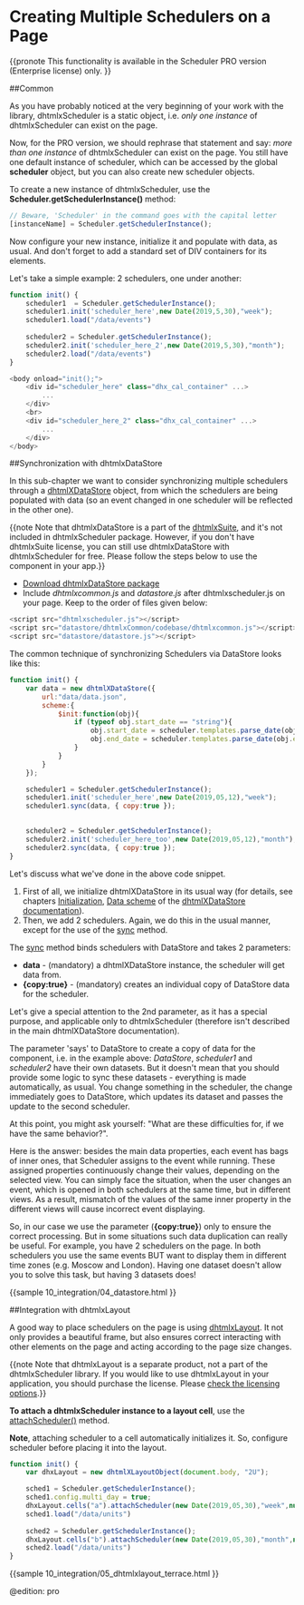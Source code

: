 Creating Multiple Schedulers on a Page 
==============

{{pronote
This functionality is available in the Scheduler PRO version (Enterprise license) only.
}}

##Common

As you have probably noticed at the very beginning of your work with the library, dhtmlxScheduler is a static object, i.e. _only one instance_ of dhtmlxScheduler can exist on the page.

Now, for the PRO version, we should rephrase that statement and say: _more than one instance_ of dhtmlxScheduler can exist on the page. You still have one default instance of scheduler, which can be accessed by the global **scheduler** object, but you can also create new scheduler objects.

To create a new instance of dhtmlxScheduler, use the **Scheduler.getSchedulerInstance()** method:

~~~js
// Beware, 'Scheduler' in the command goes with the capital letter
[instanceName] = Scheduler.getSchedulerInstance();
~~~

Now configure your new instance, initialize it and populate with data, as usual. And don't forget to add a standard set of DIV containers for its elements.

Let's take a simple example: 2 schedulers, one under another: 


~~~js
function init() {
    scheduler1  = Scheduler.getSchedulerInstance();
	scheduler1.init('scheduler_here',new Date(2019,5,30),"week");
	scheduler1.load("/data/events")
	
	scheduler2 = Scheduler.getSchedulerInstance();
	scheduler2.init('scheduler_here_2',new Date(2019,5,30),"month");
	scheduler2.load("/data/events")	
}

~~~


~~~js
<body onload="init();">
	<div id="scheduler_here" class="dhx_cal_container" ...>
		...
	</div>
	<br>
	<div id="scheduler_here_2" class="dhx_cal_container" ...>
		...
	</div>	
</body>

~~~

##Synchronization with dhtmlxDataStore

In this sub-chapter we want to consider synchronizing multiple schedulers through a [dhtmlXDataStore](https://docs.dhtmlx.com/datastore__index.html) object, from which the schedulers are being populated with data 
(so an event changed in one scheduler will be reflected in the other one).

{{note Note that dhtmlxDataStore is a part of the [dhtmlxSuite](https://dhtmlx.com/docs/products/dhtmlxSuite/), and it's not included in dhtmlxScheduler package. However, if you don't have dhtmlxSuite license, you can 
still use dhtmlxDataStore with dhtmlxScheduler for free. Please follow the steps below to use the component in your app.}}

- [Download dhtmlxDataStore package](https://files.dhtmlx.com/30d/33230caa09f4b5030ea5bfe374ef6d57/dhtmlxDataStore.zip)
- Include *dhtmlxcommon.js* and *datastore.js* after dhtmlxscheduler.js on your page. Keep to the order of files given below:

~~~js
<script src="dhtmlxscheduler.js"></script>
<script src="datastore/dhtmlxCommon/codebase/dhtmlxcommon.js"></script>
<script src="datastore/datastore.js"></script>
~~~

The common technique of synchronizing Schedulers via DataStore looks like this:

~~~js
function init() {
	var data = new dhtmlXDataStore({
		url:"data/data.json",
		scheme:{
			$init:function(obj){
				if (typeof obj.start_date == "string"){
					obj.start_date = scheduler.templates.parse_date(obj.start_date);
					obj.end_date = scheduler.templates.parse_date(obj.end_date);
				}
			}
		}
	});

    scheduler1 = Scheduler.getSchedulerInstance();
	scheduler1.init('scheduler_here',new Date(2019,05,12),"week");
	scheduler1.sync(data, { copy:true });
	

	scheduler2 = Scheduler.getSchedulerInstance();
	scheduler2.init('scheduler_here_too',new Date(2019,05,12),"month");
	scheduler2.sync(data, { copy:true });
}
~~~


Let's discuss what we've done in the above code snippet.


1.  First of all, we initialize dhtmlXDataStore in its usual way (for details, see chapters [Initialization](https://docs.dhtmlx.com/datastore__initialization.html),
[Data scheme](https://docs.dhtmlx.com/datastore__data_scheme.html) of the [dhtmlXDataStore documentation](https://docs.dhtmlx.com/datastore__index.html)).
2.  Then, we add 2 schedulers. Again, we do this in the usual manner, except for the use of the [sync](https://docs.dhtmlx.com/api__datastore_sync.html) method.

The [sync](https://docs.dhtmlx.com/api__datastore_sync.html) method binds schedulers with DataStore and takes 2 parameters:


+ **data** - (mandatory) a dhtmlXDataStore instance, the scheduler will get data from.
+ **{copy:true}** -  (mandatory) creates an individual copy of DataStore data for the scheduler.

Let's give a special attention to the 2nd parameter, as it has a special purpose, and applicable only  to dhtmlxScheduler (therefore isn't described in the main dhtmlXDataStore documentation).

The parameter 'says' to DataStore to create a copy of data for the component, i.e. in the example above: _DataStore_, _scheduler1_ and _scheduler2_ have their own datasets. 
But it doesn't mean that you should provide some logic to sync these datasets - everything is made automatically, as usual. You change something in the scheduler, the change immediately goes to DataStore, which updates its dataset
and passes the update to the second scheduler. 

At this point, you  might ask yourself: "What are these difficulties for, if we have the same behavior?".
  
Here is the answer: besides the main data properties, each event has bags of inner ones, that Scheduler assigns to the event while running. These assigned properties continuously change their values, depending on the selected view. You can simply face the situation, when the user changes an event, which is opened in both schedulers at the same time, but in different views. As a result, mismatch of the values of the same inner property in the different views will cause incorrect event displaying.  

So, in our case we use the parameter (**{copy:true}**) only to ensure the correct processing. But in some situations such data duplication can really be useful.
     For example, you have 2 schedulers on the page. In both schedulers you use the same events BUT want to display them in different time zones (e.g. Moscow and London).  Having one dataset doesn't allow you to solve this task, but having 3 datasets does! 

{{sample
	10_integration/04_datastore.html
}}

##Integration with dhtmlxLayout

A good way to place schedulers on the page is using [dhtmlxLayout](https://docs.dhtmlx.com/layout__index.html). It not only provides a beautiful frame, but also ensures correct interacting
with other elements on the page and acting according to the page size changes. 

{{note Note that dhtmlxLayout is a separate product, not a part of the dhtmlxScheduler library. If you would like to use dhtmlxLayout in your application, you should purchase the license. 
Please [check the licensing options](https://dhtmlx.com/docs/products/dhtmlxLayout/#editions-licenses).}}


**To attach a dhtmlxScheduler instance to a layout cell**, use the [attachScheduler()](https://docs.dhtmlx.com/api__dhtmlxcell_attachscheduler.html) method.
  
**Note**, attaching scheduler to a cell automatically initializes it. So, configure scheduler before placing it into the layout.

~~~js
function init() {
	var dhxLayout = new dhtmlXLayoutObject(document.body, "2U");

	sched1 = Scheduler.getSchedulerInstance();
	sched1.config.multi_day = true;
	dhxLayout.cells("a").attachScheduler(new Date(2019,05,30),"week",null,sched1);
	sched1.load("/data/units")
		
	sched2 = Scheduler.getSchedulerInstance();
	dhxLayout.cells("b").attachScheduler(new Date(2019,05,30),"month",null,sched2);
	sched2.load("/data/units")
}

~~~

{{sample
	10_integration/05_dhtmlxlayout_terrace.html
}}

@edition: pro
